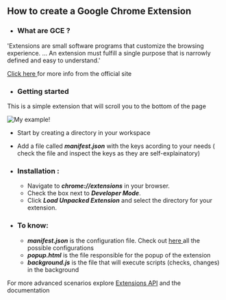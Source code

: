 ## How to create a Google Chrome Extension 


* ### What are GCE ?
 'Extensions are small software programs that customize the browsing experience. 
 ... 
 An extension must fulfill a single purpose that is narrowly defined and easy to understand.' 

[Click here ](https://developer.chrome.com/extensions) for more info from the official site

* ### Getting started

This is a simple extension that will scroll you to the bottom of the page

![My example!](https://66.media.tumblr.com/b85d4ba0a1af7457023ac128b8c24596/4625e9964e26cd91-69/s250x400/09d216043d6449dc1b9b9dd76f00fe5f8a340518.png "Scroll to the botom extension")


* Start by creating a directory in your workspace
* Add a file called _**manifest.json**_ with the keys acording to your needs ( check the file and inspect the keys as they are self-explainatory)
* ### **Installation** :
    * Navigate to _**chrome://extensions**_ in your browser.
    * Check the box next to _**Developer Mode**_.
    * Click _**Load Unpacked Extension**_ and select the directory for your extension.

* ### **To know**:
    * _**manifest.json**_ is the configuration file. Check out [here ](https://developer.chrome.com/extensions/manifest) all the possible configurations
    * _**popup.html**_ is the file responsible for the popup of the extension 
    * _**background.js**_ is the file that will execute scripts (checks, changes) in the background


For more advanced scenarios explore [Extensions API](https://developer.chrome.com/extensions/api_index) and the documentation